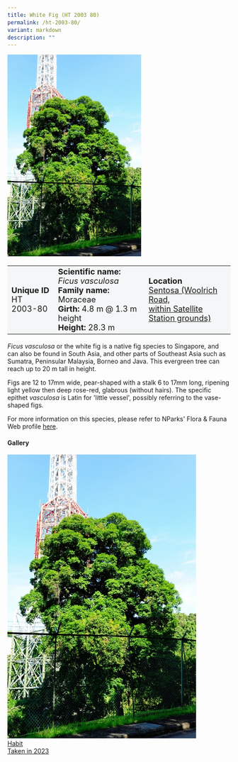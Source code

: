 ```yaml
---
title: White Fig (HT 2003 80)
permalink: /ht-2003-80/
variant: markdown
description: ""
---
```

<div class="isomer-image-wrapper">
<img style="width: 60%" src="/images/Heritage_trees_photos/ficvas_ht2003-80_habit.jpg">
</div><table style="minWidth: 100px; font-size: 18px; background: #F4F6F7">
<tbody><tr>
<td rowspan="1" colspan="1">
<strong>Unique ID</strong>
<br>HT 2003-80
</td>
<td rowspan="1" colspan="1">
<strong>Scientific name:</strong>  <em>Ficus vasculosa</em>
<br><strong>Family name:</strong> Moraceae 
<br><strong>Girth:</strong> 4.8 m @ 1.3 m height
<br><strong>Height: </strong>28.3 m
</td>
<td rowspan="1" colspan="1">
<strong>Location</strong><a href="https://www.onemap.gov.sg/?lat=1.2485340000016367&amp;lng=103.83617999999953">
<br>Sentosa (Woolrich Road,
	<br>within Satellite Station grounds)</a>
</td>
</tr>
</tbody></table>
<p><em>Ficus vasculosa</em> or the white fig is a native fig species to Singapore, and can also be found in South Asia, and other parts of Southeast Asia such as Sumatra, Peninsular Malaysia, Borneo and Java. This evergreen tree can reach up to 20 m tall in height.</p>
	
<p> Figs are 12 to 17mm wide, pear-shaped with a stalk 6 to 17mm long, ripening light yellow then deep rose-red, glabrous (without hairs). The specific epithet <em>vasculosa</em> is Latin for 'little vessel', possibly referring to the vase-shaped figs.</p>
	
<p>For more information on this species, please refer to NParks' Flora &amp; Fauna Web profile <a href="https://www.nparks.gov.sg/florafaunaweb/flora/4/1/4195">here</a>.</p>

<h4><b>Gallery</b></h4>
<div class="isomer-card-grid">
<a href="/images/Heritage_trees_photos/ficvas_ht2003-80_habit.jpg" class="isomer-card">
<div class="isomer-card-image">
<div class="isomer-image-wrapper"><img src="/images/Heritage_trees_photos/ficvas_ht2003-80_habit.jpg"></div></div>
<div class="isomer-card-body"><div class="isomer-card-title">Habit</div><div class="isomer-card-description">Taken in 2023</div></div></a><p></p></div>